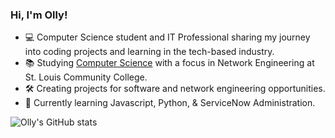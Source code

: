 <!-- Level 1: Simple bio and stats -->
<!-- README.md profile courtesy of Magdeline Huang -->

### Hi, I'm Olly!

- 💻 Computer Science student and IT Professional sharing my journey into coding projects and learning in the tech-based industry.<br/>
- 📚 Studying [Computer Science](https://stlcc.edu/programs-academics/pathways/s-t-e-m/network-security-engineering/) with a focus in Network Engineering at St. Louis Community College.</br>
- 🛠️ Creating projects for software and network engineering opportunities.<br/>
- 💭 Currently learning Javascript, Python, & ServiceNow Administration.</br>

![Olly's GitHub stats](https://github-readme-stats.vercel.app/api?username=rollipolliolly&show_icons=true&theme=jolly)
